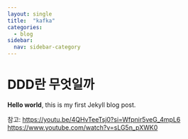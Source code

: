 ```yaml
---
layout: single
title:  "kafka"
categories:
  - blog
sidebar:
  nav: sidebar-category
---
```


# DDD란 무엇일까

**Hello world**, this is my first Jekyll blog post.


참고:
https://youtu.be/4QHvTeeTsj0?si=Wfpnir5veG_4mpL6
https://www.youtube.com/watch?v=sLG5n_pXWK0
